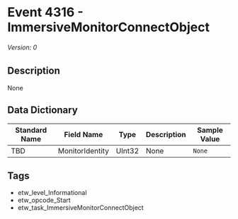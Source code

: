 # Event 4316 - ImmersiveMonitorConnectObject
###### Version: 0

## Description
None

## Data Dictionary
|Standard Name|Field Name|Type|Description|Sample Value|
|---|---|---|---|---|
|TBD|MonitorIdentity|UInt32|None|`None`|

## Tags
* etw_level_Informational
* etw_opcode_Start
* etw_task_ImmersiveMonitorConnectObject